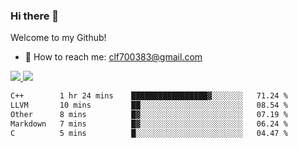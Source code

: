 ### Hi there 👋

<!--
**clingfei/clingfei** is a ✨ _special_ ✨ repository because its `README.md` (this file) appears on your GitHub profile.

Here are some ideas to get you started:

- 🔭 I’m currently working on ...
- 🌱 I’m currently learning ...
- 👯 I’m looking to collaborate on ...
- 🤔 I’m looking for help with ...
- 💬 Ask me about ...
- 📫 How to reach me: ...
- 😄 Pronouns: ...
- ⚡ Fun fact: ...
-->
Welcome to my Github!
- 📧 How to reach me: clf700383@gmail.com

<a href="https://github.com/anuraghazra/github-readme-stats">
  <img src="https://github-readme-stats.vercel.app/api?username=clingfei&count_private=true&show_icons=true&include_all_commits=true&line_height=21&hide_border=true&repo=github-readme-stats" />
</a>
<a href="https://github.com/anuraghazra/convoychat">
  <img src="https://github-readme-stats.vercel.app/api/top-langs/?username=clingfei&hide=Tcl,Perl,Makefile,CSS,HTML,Yacc,Lex,Verilog&langs_count=6&layout=compact&hide_border=true&repo=convoychat" />
</a>

<!--START_SECTION:waka-->

```txt
C++        1 hr 24 mins    █████████████████▓░░░░░░░   71.24 %
LLVM       10 mins         ██░░░░░░░░░░░░░░░░░░░░░░░   08.54 %
Other      8 mins          █▓░░░░░░░░░░░░░░░░░░░░░░░   07.19 %
Markdown   7 mins          █▓░░░░░░░░░░░░░░░░░░░░░░░   06.24 %
C          5 mins          █░░░░░░░░░░░░░░░░░░░░░░░░   04.47 %
```

<!--END_SECTION:waka-->
